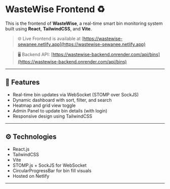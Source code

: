 # WasteWise Frontend ♻️

This is the frontend of **WasteWise**, a real-time smart bin monitoring system built using **React**, **TailwindCSS**, and **Vite**.

> 🌐 Live Frontend is available at [https://wastewise-sewanee.netlify.app](https://wastewise-sewanee.netlify.app)

> 🖥️ Backend API: [https://wastewise-backend.onrender.com/api/bins](https://wastewise-backend.onrender.com/api/bins)

---

## 🚀 Features

- Real-time bin updates via WebSocket (STOMP over SockJS)
- Dynamic dashboard with sort, filter, and search
- Heatmap and grid view toggle
- Admin Panel to update bin details (with login)
- Responsive design using TailwindCSS

---

## ⚙️ Technologies

- React.js
- TailwindCSS
- Vite
- STOMP.js + SockJS for WebSocket
- CircularProgressBar for bin fill visuals
- Hosted on Netlify

---

